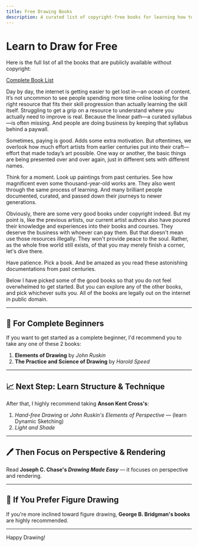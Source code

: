 ```yaml
---
title: Free Drawing Books
description: A curated list of copyright-free books for learning how to draw — from beginner to advanced.
---
```


# Learn to Draw for Free

Here is the full list of all the books that are publicly available without copyright:

[Complete Book List](/booklist.md)

Day by day, the internet is getting easier to get lost in—an ocean of content. It’s not uncommon to see people spending more time online looking for the right resource that fits their skill progression than actually learning the skill itself. Struggling to get a grip on a resource to understand where you actually need to improve is real. Because the linear path—a curated syllabus—is often missing. And people are doing business by keeping that syllabus behind a paywall.

Sometimes, paying is good. Adds some extra motivation. But oftentimes, we overlook how much effort artists from earlier centuries put into their craft—effort that made today’s art possible. One way or another, the basic things are being presented over and over again, just in different sets with different names. 

Think for a moment. Look up paintings from past centuries. See how magnificent even some thousand-year-old works are. They also went through the same process of learning. And many brilliant people documented, curated, and passed down their journeys to newer generations.

Obviously, there are some very good books under copyright indeed. But my point is, like the previous artists, our current artist authors also have poured their knowledge and experiences into their books and courses. They deserve the business with whoever can pay them. But that doesn't mean use those resources illegally. They won't provide peace to the soul. Rather, as the whole free world still exists, of that you may merely finish a corner, let's dive there.

Have patience. Pick a book. And be amazed as you read these astonishing documentations from past centuries.

Below I have picked some of the good books so that you do not feel overwhelmed to get started. But you can explore any of the other books, and pick whichever suits you. All of the books are legally out on the internet in public domain.

---

## 📘 For Complete Beginners

If you want to get started as a complete beginner, I'd recommend you to take any one of these 2 books:

1. **Elements of Drawing** by *John Ruskin*
2. **The Practice and Science of Drawing** by *Harold Speed*

---

## 📈 Next Step: Learn Structure & Technique

After that, I highly recommend taking **Anson Kent Cross's**:

1. *Hand-free Drawing* or *John Ruskin's Elements of Perspective* — (learn Dynamic Sketching)
2. *Light and Shade*

---

## 🖊️ Then Focus on Perspective & Rendering

Read **Joseph C. Chase's _Drawing Made Easy_** — it focuses on perspective and rendering.

---

## 🧍 If You Prefer Figure Drawing

If you're more inclined toward figure drawing, **George B. Bridgman's books** are highly recommended.

---

Happy Drawing!
